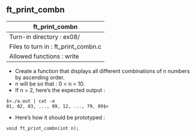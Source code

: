 ## ft_print_combn

|               ft_print_combn        |
|---------------------------------|
| Turn-in directory : ex08/       |
| Files to turn in : ft_print_combn.c |
| Allowed functions : write       |
- Create a function that displays all different combinations of n numbers by ascending order.
- n will be so that : 0 < n < 10.
- If n = 2, here’s the expected output :
```
$>./a.out | cat -e
01, 02, 03, ..., 09, 12, ..., 79, 89$>
```
- Here’s how it should be prototyped :

```
void ft_print_combn(int n);
```
